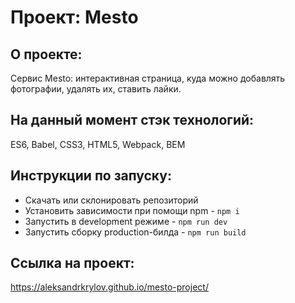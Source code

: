 # Проект: Mesto

## О проекте:
Сервис Mesto: интерактивная страница, куда можно добавлять фотографии, удалять их, ставить лайки.

## На данный момент стэк технологий:
ES6, Babel, CSS3, HTML5, Webpack, BEM

## Инструкции по запуску:
- Скачать или склонировать репозиторий
- Установить зависимости при помощи npm - `npm i`
- Запустить в development режиме - `npm run dev`
- Запустить сборку production-билда - `npm run build`

## Ссылка на проект:
https://aleksandrkrylov.github.io/mesto-project/
